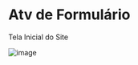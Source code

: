 <h1 aling="center"> Atv de Formulário</h1>
<p aling="center">Tela Inicial do Site</p>

![image](https://github.com/FabricioKolling/Atv-Formulario/assets/162700727/a4087a1c-e8c1-4a09-a181-abd44a1743b0)

